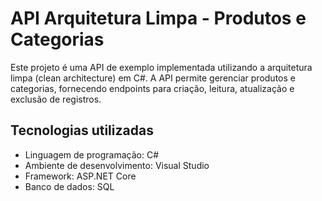 # API Arquitetura Limpa - Produtos e Categorias

Este projeto é uma API de exemplo implementada utilizando a arquitetura limpa (clean architecture) em C#. A API permite gerenciar produtos e categorias, fornecendo endpoints para criação, leitura, atualização e exclusão de registros.

## Tecnologias utilizadas

- Linguagem de programação: C#
- Ambiente de desenvolvimento: Visual Studio
- Framework: ASP.NET Core
- Banco de dados: SQL
